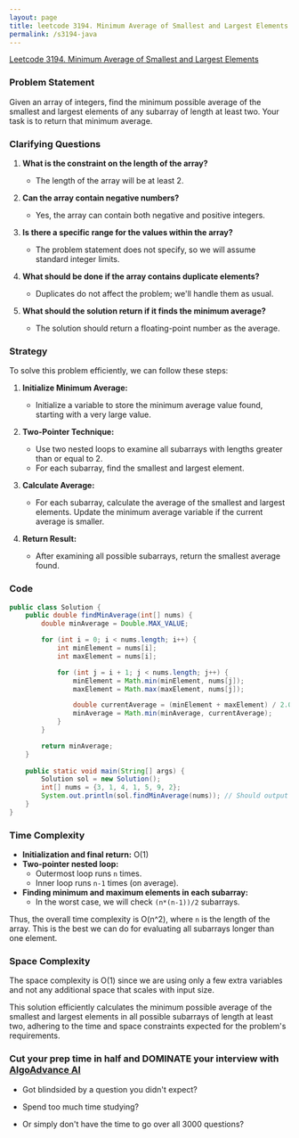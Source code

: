 ```yaml
---
layout: page
title: leetcode 3194. Minimum Average of Smallest and Largest Elements
permalink: /s3194-java
---
```

[Leetcode 3194. Minimum Average of Smallest and Largest Elements](https://algoadvance.github.io/algoadvance/l3194)
### Problem Statement

Given an array of integers, find the minimum possible average of the smallest and largest elements of any subarray of length at least two. Your task is to return that minimum average.

### Clarifying Questions

1. **What is the constraint on the length of the array?**
   - The length of the array will be at least 2.

2. **Can the array contain negative numbers?**
   - Yes, the array can contain both negative and positive integers.

3. **Is there a specific range for the values within the array?**
   - The problem statement does not specify, so we will assume standard integer limits.

4. **What should be done if the array contains duplicate elements?**
   - Duplicates do not affect the problem; we'll handle them as usual.

5. **What should the solution return if it finds the minimum average?**
   - The solution should return a floating-point number as the average.

### Strategy

To solve this problem efficiently, we can follow these steps:

1. **Initialize Minimum Average:**
   - Initialize a variable to store the minimum average value found, starting with a very large value.

2. **Two-Pointer Technique:**
   - Use two nested loops to examine all subarrays with lengths greater than or equal to 2.
   - For each subarray, find the smallest and largest element.

3. **Calculate Average:**
   - For each subarray, calculate the average of the smallest and largest elements. Update the minimum average variable if the current average is smaller.

4. **Return Result:**
   - After examining all possible subarrays, return the smallest average found.

### Code

```java
public class Solution {
    public double findMinAverage(int[] nums) {
        double minAverage = Double.MAX_VALUE;

        for (int i = 0; i < nums.length; i++) {
            int minElement = nums[i];
            int maxElement = nums[i];

            for (int j = i + 1; j < nums.length; j++) {
                minElement = Math.min(minElement, nums[j]);
                maxElement = Math.max(maxElement, nums[j]);

                double currentAverage = (minElement + maxElement) / 2.0;
                minAverage = Math.min(minAverage, currentAverage);
            }
        }

        return minAverage;
    }
    
    public static void main(String[] args) {
        Solution sol = new Solution();
        int[] nums = {3, 1, 4, 1, 5, 9, 2};
        System.out.println(sol.findMinAverage(nums)); // Should output the minimum average.
    }
}
```

### Time Complexity

- **Initialization and final return:** O(1)
- **Two-pointer nested loop:**
  - Outermost loop runs `n` times.
  - Inner loop runs `n-1` times (on average).
- **Finding minimum and maximum elements in each subarray:**
  - In the worst case, we will check `(n*(n-1))/2` subarrays.

Thus, the overall time complexity is O(n^2), where `n` is the length of the array. This is the best we can do for evaluating all subarrays longer than one element.

### Space Complexity

The space complexity is O(1) since we are using only a few extra variables and not any additional space that scales with input size.

This solution efficiently calculates the minimum possible average of the smallest and largest elements in all possible subarrays of length at least two, adhering to the time and space constraints expected for the problem's requirements.


### Cut your prep time in half and DOMINATE your interview with [AlgoAdvance AI](https://algoAdvance.com)

- Got blindsided by a question you didn't expect?

- Spend too much time studying?

- Or simply don't have the time to go over all 3000 questions?

